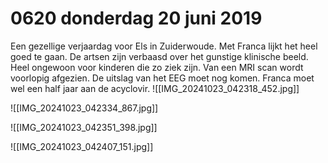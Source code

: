 # 0620 donderdag 20 juni 2019
Een gezellige verjaardag voor Els in Zuiderwoude. Met Franca lijkt het heel goed te gaan. De artsen zijn verbaasd over het gunstige klinische beeld. Heel ongewoon voor kinderen die zo ziek zijn. Van een MRI scan wordt voorlopig afgezien. De uitslag van het EEG moet nog komen. Franca moet wel een half jaar aan de acyclovir.
![[IMG_20241023_042318_452.jpg]]

![[IMG_20241023_042334_867.jpg]]

![[IMG_20241023_042351_398.jpg]]

![[IMG_20241023_042407_151.jpg]]
